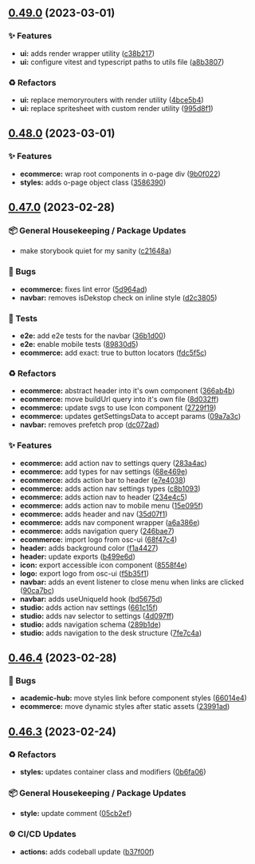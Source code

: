 ## [0.49.0](https://github.com/Open-Study-College/osc/compare/v0.48.0...v0.49.0) (2023-03-01)


### ✨ Features

* **ui:** adds render wrapper utility ([c38b217](https://github.com/Open-Study-College/osc/commit/c38b217bc20b87dadc2d91e7bfc14093c2b4dcde))
* **ui:** configure vitest and typescript paths to utils file ([a8b3807](https://github.com/Open-Study-College/osc/commit/a8b38074d9c568dadf9fd4f44da3c69e3de3e3b7))


### ♻️ Refactors

* **ui:** replace memoryrouters with render utility ([4bce5b4](https://github.com/Open-Study-College/osc/commit/4bce5b4d74fb6748a16103560b149df0cf6be5ea))
* **ui:** replace spritesheet with custom render utility ([995d8f1](https://github.com/Open-Study-College/osc/commit/995d8f1990ed2dfdbbffb0423293349beff1b825))

## [0.48.0](https://github.com/Open-Study-College/osc/compare/v0.47.0...v0.48.0) (2023-03-01)


### ✨ Features

* **ecommerce:** wrap root components in o-page div ([9b0f022](https://github.com/Open-Study-College/osc/commit/9b0f0221e1c2c49dff39d4cdea0e63f7743208e3))
* **styles:** adds o-page object class ([3586390](https://github.com/Open-Study-College/osc/commit/35863908141b0969e419a3f0a3d49462fddfa6be))

## [0.47.0](https://github.com/Open-Study-College/osc/compare/v0.46.4...v0.47.0) (2023-02-28)


### 📦 General Housekeeping / Package Updates

* make storybook quiet for my sanity ([c21648a](https://github.com/Open-Study-College/osc/commit/c21648aa99860f9bafcbf6dfa93367a224f36e60))


### 🐛 Bugs

* **ecommerce:** fixes lint error ([5d964ad](https://github.com/Open-Study-College/osc/commit/5d964ad68f647d2a150d321f68543c574ac388c6))
* **navbar:** removes isDekstop check on inline style ([d2c3805](https://github.com/Open-Study-College/osc/commit/d2c380570f0d3519f872febf2c2e7b4e9ef4ee92))


### 🧪 Tests

* **e2e:** add e2e tests for the navbar ([36b1d00](https://github.com/Open-Study-College/osc/commit/36b1d000f69a70089a098bf895c6bef3ca4ec529))
* **e2e:** enable mobile tests ([89830d5](https://github.com/Open-Study-College/osc/commit/89830d5eb8099774a2e8650c306581606acf87d3))
* **ecommerce:** add exact: true to button locators ([fdc5f5c](https://github.com/Open-Study-College/osc/commit/fdc5f5c7dc67f1c8e2a92a4f7481a2d4347a9d84))


### ♻️ Refactors

* **ecommerce:** abstract header into it's own component ([366ab4b](https://github.com/Open-Study-College/osc/commit/366ab4b7c294a3b3918302394a48b911a36ef74c))
* **ecommerce:** move buildUrl query into it's own file ([8d032ff](https://github.com/Open-Study-College/osc/commit/8d032ff3a9b8afa67ebf5b83c277dcd3419e4467))
* **ecommerce:** update svgs to use Icon component ([2729f19](https://github.com/Open-Study-College/osc/commit/2729f196361777a6324950fb6c6c8e5a619911a6))
* **ecommerce:** updates getSettingsData to accept params ([09a7a3c](https://github.com/Open-Study-College/osc/commit/09a7a3ca432c471d052df6237cbfb95a0a9102c1))
* **navbar:** removes prefetch prop ([dc072ad](https://github.com/Open-Study-College/osc/commit/dc072ad5f9fb1c09a4a9ac7dc52aecccdb13fca4))


### ✨ Features

* **ecommerce:** add action nav to settings query ([283a4ac](https://github.com/Open-Study-College/osc/commit/283a4ac56997cb616b164b9241c2dadb9ae64916))
* **ecommerce:** add types for nav settings ([68e469e](https://github.com/Open-Study-College/osc/commit/68e469e9ec223266c57514c4112a017cf514fa90))
* **ecommerce:** adds action bar to header ([e7e4038](https://github.com/Open-Study-College/osc/commit/e7e4038caeec95277d40b663a30818194057b94c))
* **ecommerce:** adds action nav settings types ([c8b1093](https://github.com/Open-Study-College/osc/commit/c8b1093efa7637e1ce46e51242ee24e6044be41f))
* **ecommerce:** adds action nav to header ([234e4c5](https://github.com/Open-Study-College/osc/commit/234e4c5be8d6868183f29688e3e3a165e8e7bdd8))
* **ecommerce:** adds action nav to mobile menu ([15e095f](https://github.com/Open-Study-College/osc/commit/15e095f6cebdcec9d3833165fa26a53769dd131e))
* **ecommerce:** adds header and nav ([35d07f1](https://github.com/Open-Study-College/osc/commit/35d07f17b24ba8b8d846e38356859bbf62e7488d))
* **ecommerce:** adds nav component wrapper ([a6a386e](https://github.com/Open-Study-College/osc/commit/a6a386eba15213e0c8db7c981cd2af100c8cb661))
* **ecommerce:** adds navigation query ([246bae7](https://github.com/Open-Study-College/osc/commit/246bae7580f77ef304e752af91dd83185c79136a))
* **ecommerce:** import logo from osc-ui ([68f47c4](https://github.com/Open-Study-College/osc/commit/68f47c41ed0f76e5a05ae9a7b86e17041759f908))
* **header:** adds background color ([f1a4427](https://github.com/Open-Study-College/osc/commit/f1a4427f2efff88d89cf2f174c0c7fabdf24e1c6))
* **header:** update exports ([b499e6d](https://github.com/Open-Study-College/osc/commit/b499e6de34b53c1716fff6080e4b1389cb576c65))
* **icon:** export accessible icon component ([8558f4e](https://github.com/Open-Study-College/osc/commit/8558f4e36f3ccc1f5e393f6e33ee8e2996761b13))
* **logo:** export logo from osc-ui ([f5b35f1](https://github.com/Open-Study-College/osc/commit/f5b35f1da012c1eb27b6458315024b4848a19a68))
* **navbar:** adds an event listener to close menu when links are clicked ([90ca7bc](https://github.com/Open-Study-College/osc/commit/90ca7bc1a8e9b9cd009e59adcc119e7c340edd61))
* **navbar:** adds useUniqueId hook ([bd5675d](https://github.com/Open-Study-College/osc/commit/bd5675d41e582640e5bb763ade59ee47d29ed794))
* **studio:** adds action nav settings ([661c15f](https://github.com/Open-Study-College/osc/commit/661c15fc61bd2d37e4e44d4cab5ec8de0a6e6421))
* **studio:** adds nav selector to settings ([4d097ff](https://github.com/Open-Study-College/osc/commit/4d097ff5612493da8cfc49b6540daf8fc77d7972))
* **studio:** adds navigation schema ([289b1de](https://github.com/Open-Study-College/osc/commit/289b1dead140d7c2b1c55676620818692306e53d))
* **studio:** adds navigation to the desk structure ([7fe7c4a](https://github.com/Open-Study-College/osc/commit/7fe7c4ad746684e3ae34e6d800dfc479e351e2ae))

## [0.46.4](https://github.com/Open-Study-College/osc/compare/v0.46.3...v0.46.4) (2023-02-28)


### 🐛 Bugs

* **academic-hub:** move styles link before component styles ([66014e4](https://github.com/Open-Study-College/osc/commit/66014e42959c874a94db44780d386149007c81c7))
* **ecommerce:** move dynamic styles after static assets ([23991ad](https://github.com/Open-Study-College/osc/commit/23991ad9bb8c4cace345d2d49293b523a8c85c41))

## [0.46.3](https://github.com/Open-Study-College/osc/compare/v0.46.2...v0.46.3) (2023-02-24)


### ♻️ Refactors

* **styles:** updates container class and modifiers ([0b6fa06](https://github.com/Open-Study-College/osc/commit/0b6fa06995572d88ac5fcd4ab80dca898a6d854a))


### 📦 General Housekeeping / Package Updates

* **style:** update comment ([05cb2ef](https://github.com/Open-Study-College/osc/commit/05cb2ef1960b548b312713ccd58abfdde82ac649))


### ⚙️ CI/CD Updates

* **actions:** adds codeball update ([b37f00f](https://github.com/Open-Study-College/osc/commit/b37f00f2eede05c42765deb8cac2c15539ae0436))


